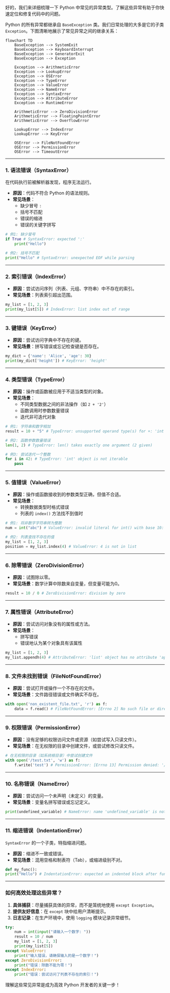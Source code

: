 好的，我们来详细梳理一下 Python 中常见的异常类型。了解这些异常有助于你快速定位和修复代码中的问题。

Python 的所有异常都继承自 `BaseException` 类。我们日常处理的大多是它的子类 `Exception`。下图清晰地展示了常见异常之间的继承关系：

```mermaid
flowchart TD
    BaseException --> SystemExit
    BaseException --> KeyboardInterrupt
    BaseException --> GeneratorExit
    BaseException --> Exception

    Exception --> ArithmeticError
    Exception --> LookupError
    Exception --> OSError
    Exception --> TypeError
    Exception --> ValueError
    Exception --> NameError
    Exception --> SyntaxError
    Exception --> AttributeError
    Exception --> RuntimeError
    
    ArithmeticError --> ZeroDivisionError
    ArithmeticError --> FloatingPointError
    ArithmeticError --> OverflowError

    LookupError --> IndexError
    LookupError --> KeyError

    OSError --> FileNotFoundError
    OSError --> PermissionError
    OSError --> TimeoutError
```

---

### 1. 语法错误（SyntaxError）

在代码执行前被解析器发现，程序无法运行。

*   **原因**：代码不符合 Python 的语法规则。
*   **常见场景**：
    *   缺少冒号 `:`
    *   括号不匹配
    *   错误的缩进
    *   错误的关键字拼写

```python
# 例1: 缺少冒号
if True # SyntaxError: expected ':'
    print("Hello")

# 例2: 括号不匹配
print("Hello" # SyntaxError: unexpected EOF while parsing
```

---

### 2. 索引错误（IndexError）

*   **原因**：尝试访问序列（列表、元组、字符串）中不存在的索引。
*   **常见场景**：列表索引超出范围。

```python
my_list = [1, 2, 3]
print(my_list[5]) # IndexError: list index out of range
```

---

### 3. 键错误（KeyError）

*   **原因**：尝试访问字典中不存在的键。
*   **常见场景**：拼写错误或忘记检查键是否存在。

```python
my_dict = {'name': 'Alice', 'age': 30}
print(my_dict['height']) # KeyError: 'height'
```

---

### 4. 类型错误（TypeError）

*   **原因**：操作或函数被应用于不适当类型的对象。
*   **常见场景**：
    *   不同类型数据之间的非法操作（如 `2 + '2'`）
    *   函数调用时参数数量错误
    *   迭代非可迭代对象

```python
# 例1: 字符串和数字相加
result = 10 + "5" # TypeError: unsupported operand type(s) for +: 'int' and 'str'

# 例2: 函数参数数量错误
len(1, 2) # TypeError: len() takes exactly one argument (2 given)

# 例3: 尝试迭代一个整数
for i in 42: # TypeError: 'int' object is not iterable
    pass
```

---

### 5. 值错误（ValueError）

*   **原因**：操作或函数接收到的参数类型正确，但值不合适。
*   **常见场景**：
    *   转换数据类型时格式错误
    *   列表的 `index()` 方法找不到值时

```python
# 例1: 将非数字字符串转为整数
num = int("abc") # ValueError: invalid literal for int() with base 10: 'abc'

# 例2: 列表查找不存在的值
my_list = [1, 2, 3]
position = my_list.index(4) # ValueError: 4 is not in list
```

---

### 6. 除零错误（ZeroDivisionError）

*   **原因**：试图除以零。
*   **常见场景**：数学计算中除数来自变量，但变量可能为0。

```python
result = 10 / 0 # ZeroDivisionError: division by zero
```

---

### 7. 属性错误（AttributeError）

*   **原因**：尝试访问对象没有的属性或方法。
*   **常见场景**：
    *   拼写错误
    *   错误地认为某个对象具有该属性

```python
my_list = [1, 2, 3]
my_list.appendh(4) # AttributeError: 'list' object has no attribute 'appendh'. Did you mean 'append'?
```

---

### 8. 文件未找到错误（FileNotFoundError）

*   **原因**：尝试打开或操作一个不存在的文件。
*   **常见场景**：文件路径错误或文件确实不存在。

```python
with open('non_existent_file.txt', 'r') as f:
    data = f.read() # FileNotFoundError: [Errno 2] No such file or directory: 'non_existent_file.txt'
```

---

### 9. 权限错误（PermissionError）

*   **原因**：没有足够的权限访问文件或资源（如尝试写入只读文件）。
*   **常见场景**：在无权限的目录中创建文件，或尝试修改只读文件。

```python
# 在无权限的目录（如系统根目录）中尝试创建文件
with open('/test.txt', 'w') as f:
    f.write('test') # PermissionError: [Errno 13] Permission denied: '/test.txt'
```

---

### 10. 名称错误（NameError）

*   **原因**：尝试访问一个未声明（未定义）的变量。
*   **常见场景**：变量名拼写错误或忘记定义。

```python
print(undefined_variable) # NameError: name 'undefined_variable' is not defined
```

---

### 11. 缩进错误（IndentationError）

`SyntaxError` 的一个子类，特指缩进问题。

*   **原因**：缩进不一致或错误。
*   **常见场景**：混用空格和制表符（Tab），或缩进级别不对。

```python
def my_func():
print("Hello") # IndentationError: expected an indented block after function definition
```

---

### 如何高效处理这些异常？

1.  **具体捕获**：尽量捕获具体的异常，而不是笼统地使用 `except Exception`。
2.  **提供友好信息**：在 `except` 块中给用户清晰提示。
3.  **日志记录**：在生产环境中，使用 `logging` 模块记录异常细节。

```python
try:
    num = int(input("请输入一个数字: "))
    result = 10 / num
    my_list = [1, 2, 3]
    print(my_list[5])
except ValueError:
    print("输入错误，请确保输入的是一个数字！")
except ZeroDivisionError:
    print("错误：除数不能为零！")
except IndexError:
    print("错误：尝试访问了列表不存在的索引！")
```

理解这些常见异常是成为高效 Python 开发者的关键一步！